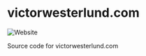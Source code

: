 # victorwesterlund.com
![Website](https://img.shields.io/website?url=https%3A%2F%2Fvictorwesterlund.com)

Source code for victorwesterlund.com
